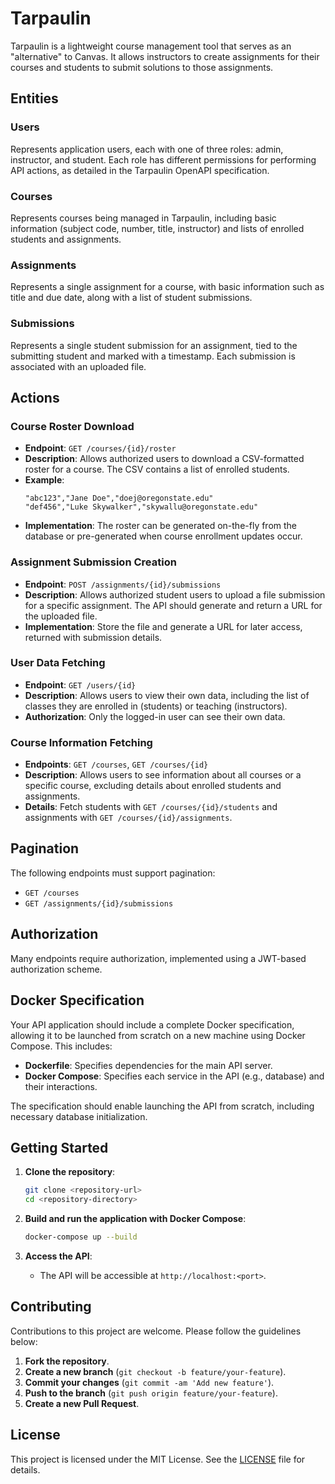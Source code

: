 # Tarpaulin

Tarpaulin is a lightweight course management tool that serves as an "alternative" to Canvas. It allows instructors to create assignments for their courses and students to submit solutions to those assignments. 

## Entities

### Users

Represents application users, each with one of three roles: admin, instructor, and student. Each role has different permissions for performing API actions, as detailed in the Tarpaulin OpenAPI specification.

### Courses

Represents courses being managed in Tarpaulin, including basic information (subject code, number, title, instructor) and lists of enrolled students and assignments.

### Assignments

Represents a single assignment for a course, with basic information such as title and due date, along with a list of student submissions.

### Submissions

Represents a single student submission for an assignment, tied to the submitting student and marked with a timestamp. Each submission is associated with an uploaded file.

## Actions

### Course Roster Download

- **Endpoint**: `GET /courses/{id}/roster`
- **Description**: Allows authorized users to download a CSV-formatted roster for a course. The CSV contains a list of enrolled students.
- **Example**:
    ```csv
    "abc123","Jane Doe","doej@oregonstate.edu"
    "def456","Luke Skywalker","skywallu@oregonstate.edu"
    ```
- **Implementation**: The roster can be generated on-the-fly from the database or pre-generated when course enrollment updates occur.

### Assignment Submission Creation

- **Endpoint**: `POST /assignments/{id}/submissions`
- **Description**: Allows authorized student users to upload a file submission for a specific assignment. The API should generate and return a URL for the uploaded file.
- **Implementation**: Store the file and generate a URL for later access, returned with submission details.

### User Data Fetching

- **Endpoint**: `GET /users/{id}`
- **Description**: Allows users to view their own data, including the list of classes they are enrolled in (students) or teaching (instructors).
- **Authorization**: Only the logged-in user can see their own data.

### Course Information Fetching

- **Endpoints**: `GET /courses`, `GET /courses/{id}`
- **Description**: Allows users to see information about all courses or a specific course, excluding details about enrolled students and assignments.
- **Details**: Fetch students with `GET /courses/{id}/students` and assignments with `GET /courses/{id}/assignments`.

## Pagination

The following endpoints must support pagination:

- `GET /courses`
- `GET /assignments/{id}/submissions`

## Authorization

Many endpoints require authorization, implemented using a JWT-based authorization scheme.

## Docker Specification

Your API application should include a complete Docker specification, allowing it to be launched from scratch on a new machine using Docker Compose. This includes:

- **Dockerfile**: Specifies dependencies for the main API server.
- **Docker Compose**: Specifies each service in the API (e.g., database) and their interactions.

The specification should enable launching the API from scratch, including necessary database initialization.

## Getting Started

1. **Clone the repository**:
    ```sh
    git clone <repository-url>
    cd <repository-directory>
    ```

2. **Build and run the application with Docker Compose**:
    ```sh
    docker-compose up --build
    ```

3. **Access the API**:
    - The API will be accessible at `http://localhost:<port>`.

## Contributing

Contributions to this project are welcome. Please follow the guidelines below:

1. **Fork the repository**.
2. **Create a new branch** (`git checkout -b feature/your-feature`).
3. **Commit your changes** (`git commit -am 'Add new feature'`).
4. **Push to the branch** (`git push origin feature/your-feature`).
5. **Create a new Pull Request**.

## License

This project is licensed under the MIT License. See the [LICENSE](LICENSE) file for details.



